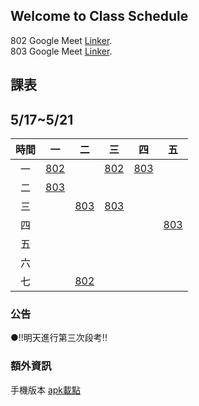 ## Welcome to Class Schedule

802 Google Meet [Linker](https://meet.google.com/lookup/gldzzmohsh?authuser=0&hs=179).  
803 Google Meet [Linker](https://meet.google.com/lookup/bcspmhcrce?authuser=0&hs=179).

##  課表

## 5/17~5/21

| 時間  |    一      |      二     |       三        |       四        |      五         |
| :---: |  :---:     |   :---:    | :-------------: | :-------------: | :-------------: |
|  一   |    [802]   |            |      [802]      |      [803]      |                 |
|  二   |    [803]   |            |                 |                 |                 |
|  三   |            |    [803]   |      [803]      |                 |                 |
|  四   |            |            |                 |                 |      [803]      |
|  五   |            |            |                 |                 |                 |
|  六   |            |            |                 |                 |                 |
|  七   |            |   [802]    |                 |                 |                 |

### 公告
●!!明天進行第三次段考!!

### 額外資訊
手機版本 [apk載點]


[802]:https://meet.google.com/zhd-qxdr-hid
[803]:https://meet.google.com/gxy-bjpm-dui
[apk載點]:https://drive.google.com/file/d/1VWE9lfkK4qh61QyveQsGR3R36mtNenxO/view?usp=sharing
